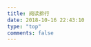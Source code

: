 ```yaml
---
title: 阅读排行
date: 2018-10-16 22:43:10
type: "top"
comments: false
---
```


<div id="top"></div>
<script src="https://cdn1.lncld.net/static/js/av-core-mini-0.6.4.js"></script>
<script>AV.initialize("Q8qpjA3fOO7FEUBqcmcQFptF-gzGzoHsz", "tgUTq5bX3fVmn916EMRe65eJ");</script>
<script type="text/javascript">
	var time=0
	var title=""
	var url=""
	var query = new AV.Query('Counter');
	query.notEqualTo('id',0);
	query.descending('time');
	query.limit(1000);
	query.find().then(function (todo) {
	for (var i=0;i<1000;i++){
		var result=todo[i].attributes;
		time=result.time;
		title=result.title;
		url=result.url;
		var content="<p>"+"<font color='#1C1C1C'>"+"【文章热度:"+time+"℃】"+"</font>"+"<a href='"+"https://winddoing.github.io"+url+"'>"+title+"</a>"+"</p>";
		document.getElementById("top").innerHTML+=content
		}
	}, function (error) {
		console.log("error");
	});
</script>
